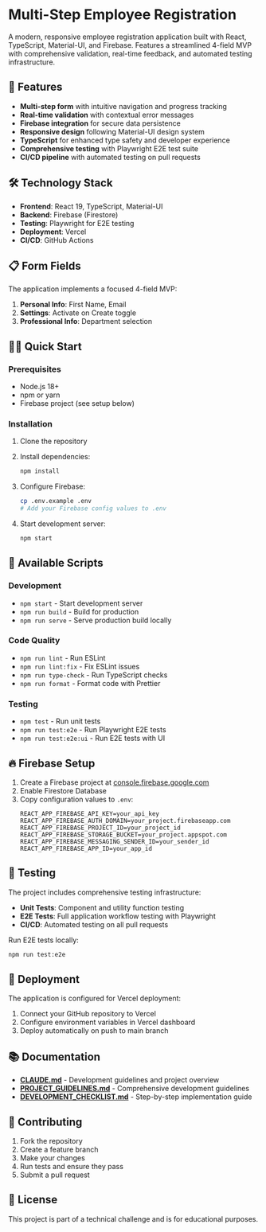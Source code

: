 # Multi-Step Employee Registration

A modern, responsive employee registration application built with React, TypeScript, Material-UI, and Firebase. Features a streamlined 4-field MVP with comprehensive validation, real-time feedback, and automated testing infrastructure.

## 🚀 Features

- **Multi-step form** with intuitive navigation and progress tracking
- **Real-time validation** with contextual error messages
- **Firebase integration** for secure data persistence
- **Responsive design** following Material-UI design system
- **TypeScript** for enhanced type safety and developer experience
- **Comprehensive testing** with Playwright E2E test suite
- **CI/CD pipeline** with automated testing on pull requests

## 🛠 Technology Stack

- **Frontend**: React 19, TypeScript, Material-UI
- **Backend**: Firebase (Firestore)
- **Testing**: Playwright for E2E testing
- **Deployment**: Vercel
- **CI/CD**: GitHub Actions

## 📋 Form Fields

The application implements a focused 4-field MVP:
1. **Personal Info**: First Name, Email
2. **Settings**: Activate on Create toggle
3. **Professional Info**: Department selection

## 🏃‍♂️ Quick Start

### Prerequisites
- Node.js 18+ 
- npm or yarn
- Firebase project (see setup below)

### Installation

1. Clone the repository
2. Install dependencies:
   ```bash
   npm install
   ```

3. Configure Firebase:
   ```bash
   cp .env.example .env
   # Add your Firebase config values to .env
   ```

4. Start development server:
   ```bash
   npm start
   ```

## 🔧 Available Scripts

### Development
- `npm start` - Start development server
- `npm run build` - Build for production
- `npm run serve` - Serve production build locally

### Code Quality
- `npm run lint` - Run ESLint
- `npm run lint:fix` - Fix ESLint issues
- `npm run type-check` - Run TypeScript checks
- `npm run format` - Format code with Prettier

### Testing
- `npm test` - Run unit tests
- `npm run test:e2e` - Run Playwright E2E tests
- `npm run test:e2e:ui` - Run E2E tests with UI

## 🔥 Firebase Setup

1. Create a Firebase project at [console.firebase.google.com](https://console.firebase.google.com)
2. Enable Firestore Database
3. Copy configuration values to `.env`:
   ```
   REACT_APP_FIREBASE_API_KEY=your_api_key
   REACT_APP_FIREBASE_AUTH_DOMAIN=your_project.firebaseapp.com
   REACT_APP_FIREBASE_PROJECT_ID=your_project_id
   REACT_APP_FIREBASE_STORAGE_BUCKET=your_project.appspot.com
   REACT_APP_FIREBASE_MESSAGING_SENDER_ID=your_sender_id
   REACT_APP_FIREBASE_APP_ID=your_app_id
   ```

## 🧪 Testing

The project includes comprehensive testing infrastructure:

- **Unit Tests**: Component and utility function testing
- **E2E Tests**: Full application workflow testing with Playwright
- **CI/CD**: Automated testing on all pull requests

Run E2E tests locally:
```bash
npm run test:e2e
```

## 🚀 Deployment

The application is configured for Vercel deployment:

1. Connect your GitHub repository to Vercel
2. Configure environment variables in Vercel dashboard
3. Deploy automatically on push to main branch

## 📚 Documentation

- **[CLAUDE.md](./CLAUDE.md)** - Development guidelines and project overview
- **[PROJECT_GUIDELINES.md](./PROJECT_GUIDELINES.md)** - Comprehensive development guidelines
- **[DEVELOPMENT_CHECKLIST.md](./DEVELOPMENT_CHECKLIST.md)** - Step-by-step implementation guide

## 🤝 Contributing

1. Fork the repository
2. Create a feature branch
3. Make your changes
4. Run tests and ensure they pass
5. Submit a pull request

## 📄 License

This project is part of a technical challenge and is for educational purposes.
